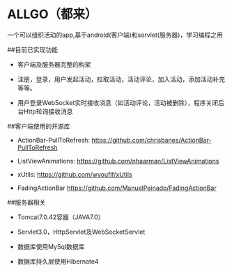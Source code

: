 ALLGO（都来）
=====

一个可以组织活动的app,基于android(客户端)和servlet(服务器)，学习编程之用

##目前已实现功能

* 客户端及服务器完整的构架

* 注册，登录，用户发起活动，拉取活动，活动评论，加入活动，添加活动补充等等。

* 用户登录WebSocket实时接收消息（如活动评论，活动被删除），程序关闭后台Http轮询接收消息

##客户端使用的开源库

* ActionBar-PullToRefresh: https://github.com/chrisbanes/ActionBar-PullToRefresh

* ListViewAnimations: https://github.com/nhaarman/ListViewAnimations

* xUtils: https://github.com/wyouflf/xUtils
 
* FadingActionBar https://github.com/ManuelPeinado/FadingActionBar

##服务器相关

* Tomcat7.0.42容器（JAVA7.0）

* Servlet3.0，HttpServlet及WebSocketServlet

* 数据库使用MySql数据库

* 数据库持久层使用Hibernate4
